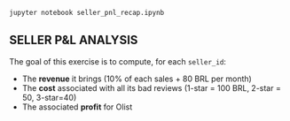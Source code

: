 ```bash
jupyter notebook seller_pnl_recap.ipynb
```
## SELLER P&L ANALYSIS

The goal of this exercise is to compute, for each `seller_id`:

- The **revenue** it brings (10% of each sales + 80 BRL per month)
- The **cost** associated with all its bad reviews (1-star = 100 BRL, 2-star = 50, 3-star=40)
- The associated **profit** for Olist


